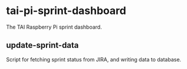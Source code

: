 # tai-pi-sprint-dashboard

The TAI Raspberry Pi sprint dashboard.

## update-sprint-data
Script for fetching sprint status from JIRA, and writing data to database. 
